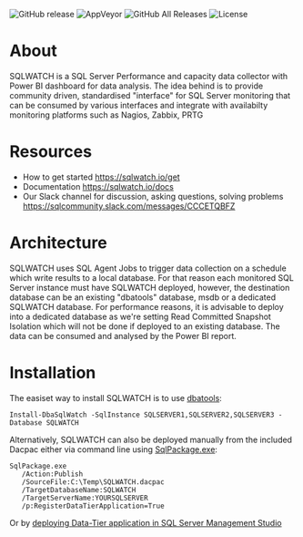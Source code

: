 ![GitHub release](https://img.shields.io/github/release/marcingminski/sqlwatch.svg)
![AppVeyor](https://img.shields.io/appveyor/ci/marcingminski/sqlwatch.svg)
![GitHub All Releases](https://img.shields.io/github/downloads/marcingminski/sqlwatch/total.svg)
![License](https://img.shields.io/badge/license-MIT-green.svg)

# About
SQLWATCH is a SQL Server Performance and capacity data collector with Power BI dashboard for data analysis. The idea behind is to provide community driven, standardised "interface" for SQL Server monitoring that can be consumed by various interfaces and integrate with availabilty monitoring platforms such as Nagios, Zabbix, PRTG

# Resources
* How to get started https://sqlwatch.io/get 
* Documentation https://sqlwatch.io/docs
* Our Slack channel for discussion, asking questions, solving problems https://sqlcommunity.slack.com/messages/CCCETQBFZ

# Architecture
SQLWATCH uses SQL Agent Jobs to trigger data collection on a schedule which write results to a local database. For that reason each monitored SQL Server instance must have SQLWATCH deployed, however, the destination database can be an existing "dbatools" database, msdb or a dedicated SQLWATCH database. For performance reasons, it is advisable to deploy into a dedicated database as we're setting Read Committed Snapshot Isolation which will not be done if deployed to an existing database. The data can be consumed and analysed by the Power BI report. 

# Installation
The easiset way to install SQLWATCH is to use [dbatools](https://github.com/sqlcollaborative/dbatools):

```
Install-DbaSqlWatch -SqlInstance SQLSERVER1,SQLSERVER2,SQLSERVER3 -Database SQLWATCH
```
Alternatively, SQLWATCH can also be deployed manually from the included Dacpac either via command line using [SqlPackage.exe](https://docs.microsoft.com/en-us/sql/tools/sqlpackage?view=sql-server-2017):
```
SqlPackage.exe 
   /Action:Publish 
   /SourceFile:C:\Temp\SQLWATCH.dacpac 
   /TargetDatabaseName:SQLWATCH 
   /TargetServerName:YOURSQLSERVER 
   /p:RegisterDataTierApplication=True
  ```
  Or by [deploying Data-Tier application in SQL Server Management Studio](https://docs.microsoft.com/en-us/sql/relational-databases/data-tier-applications/deploy-a-data-tier-application?view=sql-server-2017)
